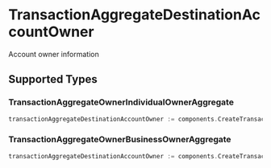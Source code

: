 # TransactionAggregateDestinationAccountOwner

Account owner information


## Supported Types

### TransactionAggregateOwnerIndividualOwnerAggregate

```go
transactionAggregateDestinationAccountOwner := components.CreateTransactionAggregateDestinationAccountOwnerTransactionAggregateOwnerIndividualOwnerAggregate(components.TransactionAggregateOwnerIndividualOwnerAggregate{/* values here */})
```

### TransactionAggregateOwnerBusinessOwnerAggregate

```go
transactionAggregateDestinationAccountOwner := components.CreateTransactionAggregateDestinationAccountOwnerTransactionAggregateOwnerBusinessOwnerAggregate(components.TransactionAggregateOwnerBusinessOwnerAggregate{/* values here */})
```

